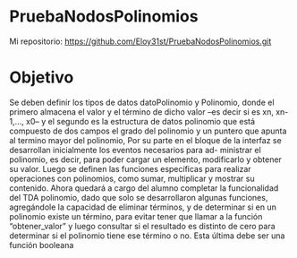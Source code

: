 # PruebaNodosPolinomios

Mi repositorio: https://github.com/Eloy31st/PruebaNodosPolinomios.git

# Objetivo
Se deben definir los tipos de datos datoPolinomio y Polinomio, donde el primero almacena el valor y el término de dicho valor –es decir si es xn, xn-1,…, x0– y el segundo es la estructura de datos polinomio que está compuesto de dos campos el grado del polinomio y un puntero que apunta al termino mayor del polinomio, 
Por su parte en el bloque de la interfaz se desarrollan inicialmente los eventos necesarios para ad- ministrar el polinomio, es decir, para poder cargar un elemento, modificarlo y obtener su valor. 
Luego se definen las funciones específicas para realizar operaciones con polinomios, como sumar, multiplicar y mostrar su contenido. 
Ahora quedará a cargo del alumno completar la funcionalidad del TDA polinomio, dado que solo se desarrollaron algunas funciones, agregándole la capacidad de eliminar términos, y de determinar si en un polinomio existe un término, para evitar tener que llamar a la función “obtener_valor” y luego consultar si el resultado es distinto de cero para determinar si el polinomio tiene ese término o no. Esta última debe ser una función booleana
